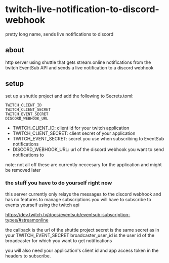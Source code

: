 # twitch-live-notification-to-discord-webhook
pretty long name, sends live notifications to discord

## about
http server using shuttle that gets stream.online notifications from the twitch EventSub API and sends a live notification to a discord webhook

## setup
set up a shuttle project and add the following to Secrets.toml:
```
TWITCH_CLIENT_ID
TWITCH_CLIENT_SECRET
TWITCH_EVENT_SECRET
DISCORD_WEBHOOK_URL
```
- TWITCH_CLIENT_ID: client id for your twitch application
- TWITCH_CLIENT_SECRET: client secret of your application
- TWITCH_EVENT_SECRET: secret you use when subscribing to EventSub notifications
- DISCORD_WEBHOOK_URL: url of the discord webhook you want to send notifications to

note: not all off these are currently neccesary for the application and might be removed later

### the stuff you have to do yourself right now

this server currently only relays the messages to the discord webhook and has no features to manage subscriptions
you will have to subscribe to events yourself using the twitch api

https://dev.twitch.tv/docs/eventsub/eventsub-subscription-types/#streamonline

the callback is the url of the shuttle project
secret is the same secret as in your TWITCH_EVENT_SECRET
broadcaster_user_id is the user id of the broadcaster for which you want to get notifications

you will also need your application's client id and app access token in the headers to subscribe.

